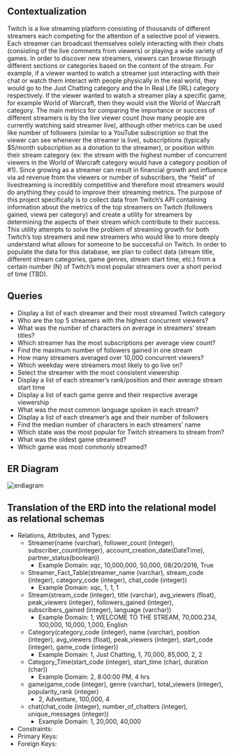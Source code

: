 
## Contextualization

Twitch is a live streaming platform consisting of thousands of different streamers each competing for the attention of a selective pool of viewers. Each streamer can broadcast themselves solely interacting with their chats (consisting of the live comments from viewers) or playing a wide variety of games. In order to discover new streamers, viewers can browse through different sections or categories based on the content of the stream. For example, if a viewer wanted to watch a streamer just interacting with their chat or watch them interact with people physically in the real world, they would go to the Just Chatting category and the In Real Life (IRL) category respectively. If the viewer wanted to watch a streamer play a specific game, for example World of Warcraft, then they would visit the World of Warcraft category. The main metrics for comparing the importance or success of different streamers is by the live viewer count (how many people are currently watching said streamer live), although other metrics can be used like number of followers (similar to a YouTube subscription so that the viewer can see whenever the streamer is live), subscriptions (typically $5/month subscription as a donation to the streamer), or position within their stream category (ex: the stream with the highest number of concurrent viewers in the World of Warcraft category would have a category position of #1). Since growing as a streamer can result in financial growth and influence via ad revenue from the viewers or number of subscribers, the “field” of livestreaming is incredibly competitive and therefore most streamers would do anything they could to improve their streaming metrics. The purpose of this project specifically is to collect data from Twitch’s API containing information about the metrics of the top streamers on Twitch (followers gained, views per category) and create a utility for streamers by determining the aspects of their stream which contribute to their success. This utility attempts to solve the problem of streaming growth for both Twitch’s top streamers and new streamers who would like to more deeply understand what allows for someone to be successful on Twitch. In order to populate the data for this database, we plan to collect data (stream title, different stream categories, game genres, stream start time, etc.) from a certain number (N) of Twitch’s most popular streamers over a short period of time (TBD). 

## Queries

* Display a list of each streamer and their most streamed Twitch category
* Who are the top 5 streamers with the highest concurrent viewers?
* What was the number of characters on average in streamers’ stream titles?
* Which streamer has the most subscriptions per average view count?
* Find the maximum number of followers gained in one stream
* How many streamers averaged over 10,000 concurrent viewers?
* Which weekday were streamers most likely to go live on?
* Select the streamer with the most consistent viewership
* Display a list of each streamer’s rank/position and their average stream start time
* Display a list of each game genre and their respective average viewership 
* What was the most common language spoken in each stream?
* Display a list of each streamer’s age and their number of followers
* Find the median number of characters in each streamers’ name
* Which state was the most popular for Twitch streamers to stream from? 
* What was the oldest game streamed?
* Which game was most commonly streamed? 


## ER Diagram

![erdiagram](https://user-images.githubusercontent.com/80475070/195927966-020bc3cb-9c63-4217-8984-c900162a3b8d.jpg)

## Translation of the ERD into the relational model as relational schemas

* Relations, Attributes, and Types: 
  - Streamer(name (varchar), follower_count (integer), subscriber_count(integer), account_creation_date(DateTime), partner_status(boolean))
    - Example Domain: xqc, 10,000,000, 50,000, 08/20/2016, True
  - Streamer_Fact_Table(streamer_name (varchar), stream_code (integer), category_code (integer), chat_code (integer))
    - Example Domain: xqc, 1, 1, 1
  - Stream(stream_code (integer), title (varchar), avg_viewers (float), peak_viewers (integer), followers_gained (integer), subscribers_gained (integer), language (varchar))
    - Example Domain: 1, WELCOME TO THE STREAM, 70,000.234, 100,000, 10,000, 1,000, English
  - Category(category_code (integer), name (varchar), position (integer), avg_viewers (float), peak_viewers (integer), start_code (integer), game_code (integer))
    - Example Domain: 1, Just Chatting, 1, 70,000, 85,000, 2, 2
  - Category_Time(start_code (integer), start_time (char), duration (char))
    - Example Domain: 2, 8:00:00 PM, 4 hrs
  - game(game_code (integer), genre (varchar), total_viewers (integer), popularity_rank (integer)
    - 2, Adventure, 100,000, 4
  - chat(chat_code (integer), number_of_chatters (integer), unique_messages (integer))
    - Example Domain: 1, 20,000, 40,000
* Constraints:
* Primary Keys:
* Foreign Keys:


